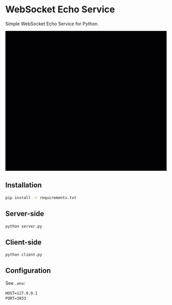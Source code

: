 # WebSocket Echo Service

Simple WebSocket Echo Service for Python.

![demo](./assets/demo.gif)

## Installation

```bash
pip install -r requirements.txt
```

## Server-side

```bash
python server.py
```

## Client-side

```bash
python client.py
```

## Configuration

See `.env`:

```test
HOST=127.0.0.1
PORT=3033
```
